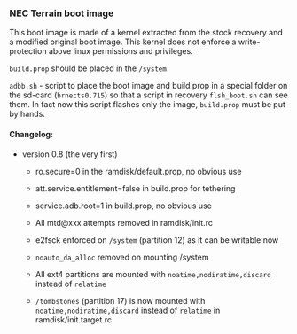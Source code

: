 ### NEC Terrain boot image

This boot image is made of a kernel extracted from the stock recovery and a modified original boot image. This kernel does not
enforce a write-protection above linux permissions and privileges.

`build.prop` should be placed in the `/system`

`adbb.sh` - script to place the boot image and build.prop in a special folder on the sd-card (`brnects0.715`) so that a script in recovery
`flsh_boot.sh` can see them. In fact now this script flashes only the image, `build.prop` must be put by hands.

#### Changelog:

* version 0.8 (the very first)
  * ro.secure=0 in the ramdisk/default.prop, no obvious use
  
  * att.service.entitlement=false in build.prop for tethering
  * service.adb.root=1 in build.prop, no obvious use
  
  * All mtd@xxx attempts removed in ramdisk/init.rc
  * e2fsck enforced on `/system` (partition 12) as it can be writable now
  * `noauto_da_alloc` removed on mounting /system
  * All ext4 partitions are mounted with `noatime,nodiratime,discard` instead of `relatime`
  * `/tombstones` (partition 17) is now mounted with `noatime,nodiratime,discard` instead of
  `relatime` in ramdisk/init.target.rc
